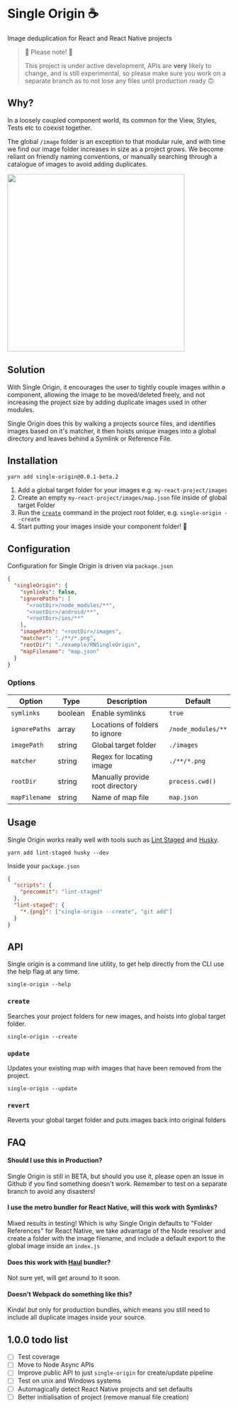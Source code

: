 # Single Origin ☕️

Image deduplication for React and React Native projects

> 🚨 Please note! 🚨
>
> This project is under active development, APIs are **very** likely to change, and is still experimental, so please make sure you work on a separate branch as to not lose any files until production ready 🙃

## Why?

In a loosely coupled component world, its common for the View, Styles, Tests etc to coexist together.

The global `/image` folder is an exception to that modular rule, and with time we find our image folder increases in size as a project grows. We become reliant on friendly naming conventions, or manually searching through a catalogue of images to avoid adding duplicates.

<img src="https://i.imgur.com/BHrBONf.png" width="400" />

## Solution

With Single Origin, it encourages the user to tightly couple images within a component, allowing the image to be moved/deleted freely, and not increasing the project size by adding duplicate images used in other modules.

Single Origin does this by walking a projects source files, and identifies images based on it's matcher, it then hoists unique images into a global directory and leaves behind a Symlink or Reference File.

## Installation

```
yarn add single-origin@0.0.1-beta.2
```

1. Add a global target folder for your images e.g. `my-react-project/images`
2. Create an empty `my-react-project/images/map.json` file inside of global target Folder
3. Run the [`create`](#create) command in the project root folder, e.g. `single-origin --create`
4. Start putting your images inside your component folder! 🎉

## Configuration

Configuration for Single Origin is driven via `package.json`

```json
{
  "singleOrigin": {
    "symlinks": false,
    "ignorePaths": [
      "<rootDir>/node_modules/**",
      "<rootDir>/android/**",
      "<rootDir>/ios/**"
    ],
    "imagePath": "<rootDir>/images",
    "matcher": "./**/*.png",
    "rootDir": "./example/RNSingleOrigin",
    "mapFilename": "map.json"
  }
}
```

### Options

| Option        | Type    | Description                     | Default                |
|---------------|---------|---------------------------------|------------------------|
| `symlinks`    | boolean | Enable symlinks                 | `true`                 |
| `ignorePaths` | array   | Locations of folders to ignore  | `/node_modules/**`     |
| `imagePath`   | string  | Global target folder            | `./images`             |
| `matcher`     | string  | Regex for locating image        | `./**/*.png`           |
| `rootDir`     | string  | Manually provide root directory | `process.cwd()`        |
| `mapFilename` | string  | Name of map file                | `map.json`             |

## Usage

Single Origin works really well with tools such as [Lint Staged](https://github.com/okonet/lint-staged) and [Husky](https://github.com/typicode/husky).

```
yarn add lint-staged husky --dev
```

Inside your `package.json`

```json
{
  "scripts": {
    "precommit": "lint-staged"
  },
  "lint-staged": {
    "*.{png}": ["single-origin --create", "git add"]
  }
}
```

## API

Single origin is a command line utility, to get help directly from the CLI use the help flag at any time.

```
single-origin --help
```

### `create`

Searches your project folders for new images, and hoists into global target folder.

```
single-origin --create
```

### `update`

Updates your existing map with images that have been removed from the project.

```
single-origin --update
```

### `revert`

Reverts your global target folder and puts images back into original folders

## FAQ

#### Should I use this in Production?

Single Origin is still in BETA, but should you use it, please open an issue in Github if you find something doesn't work. Remember to test on a separate branch to avoid any disasters!

#### I use the metro bundler for React Native, will this work with Symlinks?

Mixed results in testing! Which is why Single Origin defaults to "Folder References" for React Native, we take advantage of the Node resolver and create a folder with the image filename, and include a default export to the global image inside an `index.js`

#### Does this work with [Haul](https://github.com/callstack/haul) bundler?

Not sure yet, will get around to it soon.

#### Doesn't Webpack do something like this?

Kinda! _but_ only for production bundles, which means you still need to include all duplicate images inside your source.

## 1.0.0 todo list

- [ ] Test coverage
- [ ] Move to Node Async APIs
- [ ] Improve public API to just `single-origin` for create/update pipeline
- [ ] Test on unix and Windows systems
- [ ] Automagically detect React Native projects and set defaults
- [ ] Better initialisation of project (remove manual file creation)
